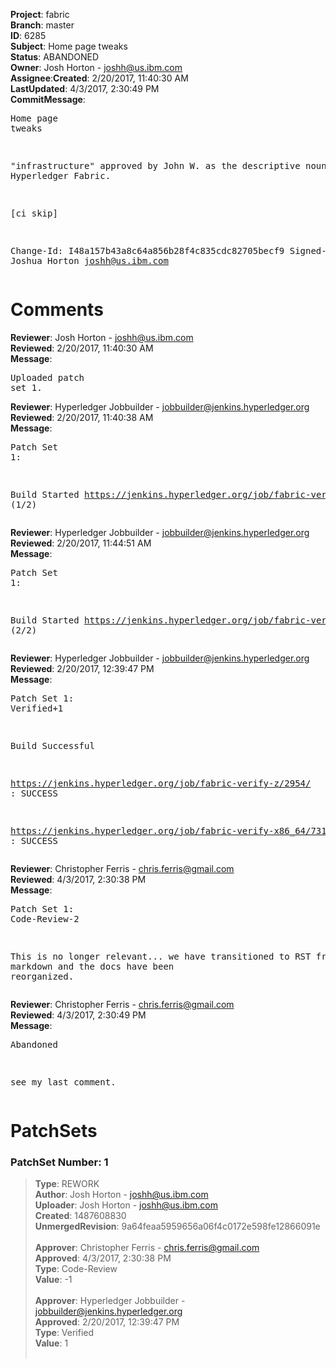 <strong>Project</strong>: fabric</br><strong>Branch</strong>: master<br><strong>ID</strong>: 6285<br><strong>Subject</strong>: Home page tweaks<br><strong>Status</strong>: ABANDONED<br><strong>Owner</strong>: Josh Horton - joshh@us.ibm.com<br><strong>Assignee</strong>:<strong>Created</strong>: 2/20/2017, 11:40:30 AM<br><strong>LastUpdated</strong>: 4/3/2017, 2:30:49 PM<br><strong>CommitMessage</strong>:<br><pre>Home page tweaks

"infrastructure" approved by
John W. as the descriptive
noun for Hyperledger Fabric.

[ci skip]

Change-Id: I48a157b43a8c64a856b28f4c835cdc82705becf9
Signed-off-by: Joshua Horton <joshh@us.ibm.com>
</pre><h1>Comments</h1><strong>Reviewer</strong>: Josh Horton - joshh@us.ibm.com<br><strong>Reviewed</strong>: 2/20/2017, 11:40:30 AM<br><strong>Message</strong>: <pre>Uploaded patch set 1.</pre><strong>Reviewer</strong>: Hyperledger Jobbuilder - jobbuilder@jenkins.hyperledger.org<br><strong>Reviewed</strong>: 2/20/2017, 11:40:38 AM<br><strong>Message</strong>: <pre>Patch Set 1:

Build Started https://jenkins.hyperledger.org/job/fabric-verify-z/2954/ (1/2)</pre><strong>Reviewer</strong>: Hyperledger Jobbuilder - jobbuilder@jenkins.hyperledger.org<br><strong>Reviewed</strong>: 2/20/2017, 11:44:51 AM<br><strong>Message</strong>: <pre>Patch Set 1:

Build Started https://jenkins.hyperledger.org/job/fabric-verify-x86_64/7319/ (2/2)</pre><strong>Reviewer</strong>: Hyperledger Jobbuilder - jobbuilder@jenkins.hyperledger.org<br><strong>Reviewed</strong>: 2/20/2017, 12:39:47 PM<br><strong>Message</strong>: <pre>Patch Set 1: Verified+1

Build Successful 

https://jenkins.hyperledger.org/job/fabric-verify-z/2954/ : SUCCESS

https://jenkins.hyperledger.org/job/fabric-verify-x86_64/7319/ : SUCCESS</pre><strong>Reviewer</strong>: Christopher Ferris - chris.ferris@gmail.com<br><strong>Reviewed</strong>: 4/3/2017, 2:30:38 PM<br><strong>Message</strong>: <pre>Patch Set 1: Code-Review-2

This is no longer relevant... we have transitioned to RST from markdown and the docs have been reorganized.</pre><strong>Reviewer</strong>: Christopher Ferris - chris.ferris@gmail.com<br><strong>Reviewed</strong>: 4/3/2017, 2:30:49 PM<br><strong>Message</strong>: <pre>Abandoned

see my last comment.</pre><h1>PatchSets</h1><h3>PatchSet Number: 1</h3><blockquote><strong>Type</strong>: REWORK<br><strong>Author</strong>: Josh Horton - joshh@us.ibm.com<br><strong>Uploader</strong>: Josh Horton - joshh@us.ibm.com<br><strong>Created</strong>: 1487608830<br><strong>UnmergedRevision</strong>: 9a64feaa5959656a06f4c0172e598fe12866091e<br><br><strong>Approver</strong>: Christopher Ferris - chris.ferris@gmail.com<br><strong>Approved</strong>: 4/3/2017, 2:30:38 PM<br><strong>Type</strong>: Code-Review<br><strong>Value</strong>: -1<br><br><strong>Approver</strong>: Hyperledger Jobbuilder - jobbuilder@jenkins.hyperledger.org<br><strong>Approved</strong>: 2/20/2017, 12:39:47 PM<br><strong>Type</strong>: Verified<br><strong>Value</strong>: 1<br><br></blockquote>